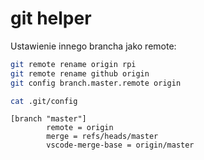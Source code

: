 # git helper

Ustawienie innego brancha jako remote:

```bash
git remote rename origin rpi
git remote rename github origin
git config branch.master.remote origin
```

```bash
cat .git/config
```

```
[branch "master"]
        remote = origin
        merge = refs/heads/master
        vscode-merge-base = origin/master
```


